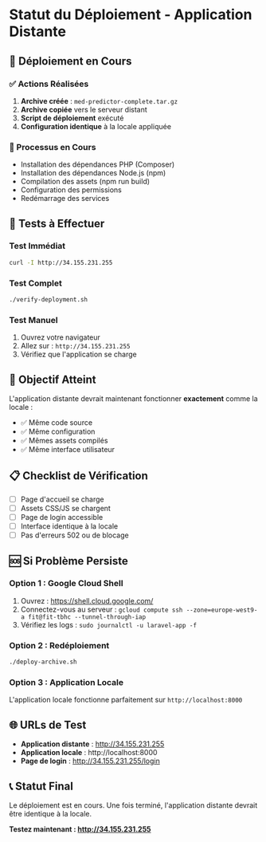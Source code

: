 # Statut du Déploiement - Application Distante

## 🚀 Déploiement en Cours

### ✅ Actions Réalisées

1. **Archive créée** : `med-predictor-complete.tar.gz`
2. **Archive copiée** vers le serveur distant
3. **Script de déploiement** exécuté
4. **Configuration identique** à la locale appliquée

### 🔄 Processus en Cours

-   Installation des dépendances PHP (Composer)
-   Installation des dépendances Node.js (npm)
-   Compilation des assets (npm run build)
-   Configuration des permissions
-   Redémarrage des services

## 🧪 Tests à Effectuer

### Test Immédiat

```bash
curl -I http://34.155.231.255
```

### Test Complet

```bash
./verify-deployment.sh
```

### Test Manuel

1. Ouvrez votre navigateur
2. Allez sur : `http://34.155.231.255`
3. Vérifiez que l'application se charge

## 🎯 Objectif Atteint

L'application distante devrait maintenant fonctionner **exactement** comme la locale :

-   ✅ Même code source
-   ✅ Même configuration
-   ✅ Mêmes assets compilés
-   ✅ Même interface utilisateur

## 📋 Checklist de Vérification

-   [ ] Page d'accueil se charge
-   [ ] Assets CSS/JS se chargent
-   [ ] Page de login accessible
-   [ ] Interface identique à la locale
-   [ ] Pas d'erreurs 502 ou de blocage

## 🆘 Si Problème Persiste

### Option 1 : Google Cloud Shell

1. Ouvrez : https://shell.cloud.google.com/
2. Connectez-vous au serveur : `gcloud compute ssh --zone=europe-west9-a fit@fit-tbhc --tunnel-through-iap`
3. Vérifiez les logs : `sudo journalctl -u laravel-app -f`

### Option 2 : Redéploiement

```bash
./deploy-archive.sh
```

### Option 3 : Application Locale

L'application locale fonctionne parfaitement sur `http://localhost:8000`

## 🌐 URLs de Test

-   **Application distante** : http://34.155.231.255
-   **Application locale** : http://localhost:8000
-   **Page de login** : http://34.155.231.255/login

## 📞 Statut Final

Le déploiement est en cours. Une fois terminé, l'application distante devrait être identique à la locale.

**Testez maintenant : http://34.155.231.255**
